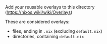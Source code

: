 Add your reusable overlays to this directory (<https://nixos.wiki/wiki/Overlays>)

These are considered overlays:
- files, ending in `.nix` (excluding `default.nix`)
- directories, containing `default.nix`

